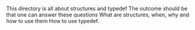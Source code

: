 This directory is all about structures and typedef
The outcome should be that one can answer these questions
What are structures, when, why and how to use them
How to use typedef.
